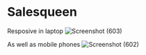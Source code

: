 # Salesqueen

Resposive in laptop
![Screenshot (603)](https://github.com/sarthak-bhojane/Salesqueen/assets/105963807/460fe9ce-71f5-4d2b-9473-dd3333b1e0e7)

As well as mobile phones
![Screenshot (602)](https://github.com/sarthak-bhojane/Salesqueen/assets/105963807/84ac143d-5763-49ab-9c0f-5bd74e925bfc)

